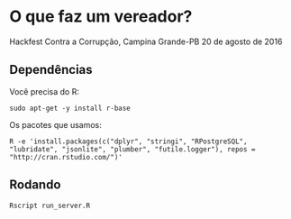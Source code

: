 # O que faz um vereador?

Hackfest Contra a Corrupção, Campina Grande-PB
20 de agosto de 2016

## Dependências

Você precisa do R: 

```
sudo apt-get -y install r-base
```

Os pacotes que usamos: 

```
R -e 'install.packages(c("dplyr", "stringi", "RPostgreSQL", "lubridate", "jsonlite", "plumber", "futile.logger"), repos = "http://cran.rstudio.com/")'
```

## Rodando

```
Rscript run_server.R 
```

